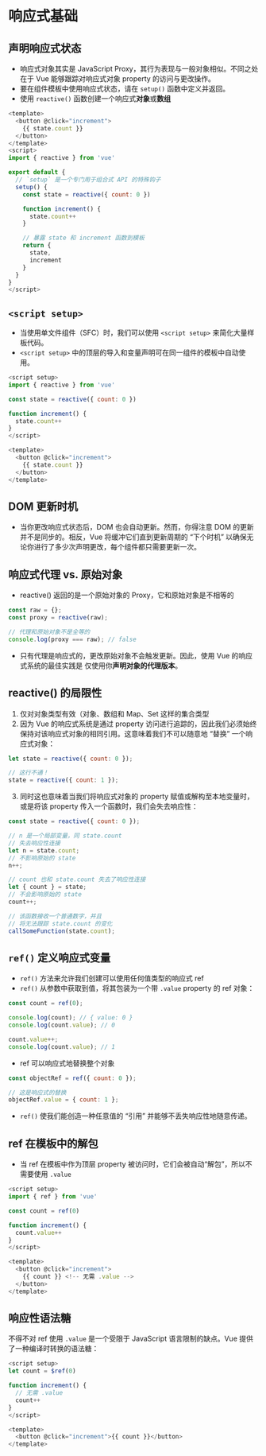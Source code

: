 # 响应式基础

## 声明响应式状态

- 响应式对象其实是 JavaScript Proxy，其行为表现与一般对象相似。不同之处在于 Vue 能够跟踪对响应式对象 property 的访问与更改操作。
- 要在组件模板中使用响应式状态，请在 `setup()` 函数中定义并返回。
- 使用 `reactive()` 函数创建一个响应式**对象**或**数组**

```javascript
<template>
  <button @click="increment">
    {{ state.count }}
  </button>
</template>
<script>
import { reactive } from 'vue'

export default {
  // `setup` 是一个专门用于组合式 API 的特殊钩子
  setup() {
    const state = reactive({ count: 0 })

    function increment() {
      state.count++
    }

    // 暴露 state 和 increment 函数到模板
    return {
      state,
      increment
    }
  }
}
</script>
```

## `<script setup>`

- 当使用单文件组件（SFC）时，我们可以使用 `<script setup>` 来简化大量样板代码。
- `<script setup>` 中的顶层的导入和变量声明可在同一组件的模板中自动使用。

```javascript
<script setup>
import { reactive } from 'vue'

const state = reactive({ count: 0 })

function increment() {
  state.count++
}
</script>

<template>
  <button @click="increment">
    {{ state.count }}
  </button>
</template>
```

## DOM 更新时机

- 当你更改响应式状态后，DOM 也会自动更新。然而，你得注意 DOM 的更新并不是同步的。相反，Vue 将缓冲它们直到更新周期的 “下个时机” 以确保无论你进行了多少次声明更改，每个组件都只需要更新一次。

## 响应式代理 vs. 原始对象

- reactive() 返回的是一个原始对象的 Proxy，它和原始对象是不相等的

```javascript
const raw = {};
const proxy = reactive(raw);

// 代理和原始对象不是全等的
console.log(proxy === raw); // false
```

- 只有代理是响应式的，更改原始对象不会触发更新。因此，使用 Vue 的响应式系统的最佳实践是 仅使用你**声明对象的代理版本**。

## reactive() 的局限性

1. 仅对对象类型有效（对象、数组和 Map、Set 这样的集合类型
2. 因为 Vue 的响应式系统是通过 property 访问进行追踪的，因此我们必须始终保持对该响应式对象的相同引用。这意味着我们不可以随意地 “替换” 一个响应式对象：

```javascript
let state = reactive({ count: 0 });

// 这行不通！
state = reactive({ count: 1 });
```

3. 同时这也意味着当我们将响应式对象的 property 赋值或解构至本地变量时，或是将该 property 传入一个函数时，我们会失去响应性：

```javascript
const state = reactive({ count: 0 });

// n 是一个局部变量，同 state.count
// 失去响应性连接
let n = state.count;
// 不影响原始的 state
n++;

// count 也和 state.count 失去了响应性连接
let { count } = state;
// 不会影响原始的 state
count++;

// 该函数接收一个普通数字，并且
// 将无法跟踪 state.count 的变化
callSomeFunction(state.count);
```

## `ref()` 定义响应式变量

- `ref()` 方法来允许我们创建可以使用任何值类型的响应式 ref
- `ref()` 从参数中获取到值，将其包装为一个带 `.value` property 的 ref 对象：

```javascript
const count = ref(0);

console.log(count); // { value: 0 }
console.log(count.value); // 0

count.value++;
console.log(count.value); // 1
```

- ref 可以响应式地替换整个对象

```javascript
const objectRef = ref({ count: 0 });

// 这是响应式的替换
objectRef.value = { count: 1 };
```

- `ref()` 使我们能创造一种任意值的 “引用” 并能够不丢失响应性地随意传递。

## ref 在模板中的解包

- 当 ref 在模板中作为顶层 property 被访问时，它们会被自动“解包”，所以不需要使用 `.value`

```javascript
<script setup>
import { ref } from 'vue'

const count = ref(0)

function increment() {
  count.value++
}
</script>

<template>
  <button @click="increment">
    {{ count }} <!-- 无需 .value -->
  </button>
</template>
```

## 响应性语法糖

不得不对 ref 使用 `.value` 是一个受限于 JavaScript 语言限制的缺点。Vue 提供了一种编译时转换的语法糖：

```javascript
<script setup>
let count = $ref(0)

function increment() {
  // 无需 .value
  count++
}
</script>

<template>
  <button @click="increment">{{ count }}</button>
</template>
```
